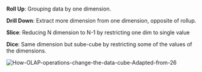 **Roll Up**: Grouping data by one dimension.

**Drill Down**: Extract more dimension from one dimension, opposite of rollup.

**Slice**: Reducing N dimension to N-1
by restricting one dim to single value

**Dice**: Same dimension but sube-cube by restricting some of the values of the dimensions.

![How-OLAP-operations-change-the-data-cube-Adapted-from-26](https://github.com/sweetnatured/OLAP_Operations/assets/32905535/4ee64eff-d6ed-4578-894e-e69c9cb9bcbe)
